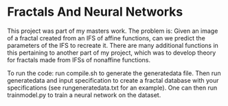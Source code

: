 # Fractals And Neural Networks

This project was part of my masters work. The problem is: Given an image of a fractal created from an IFS of affine functions, can we predict the parameters of the IFS to recreate it. There are many additional functions in this pertaining to another part of my project, which was to develop theory for fractals made from IFSs of nonaffine functions. 

To run the code:
run compile.sh to generate the generatedata file. Then run generatedata and input specification to create a fractal database with your specifications (see rungeneratedata.txt for an example). One can then run trainmodel.py to train a neural network on the dataset.
